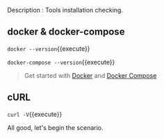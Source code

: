 Description : Tools installation checking.

## docker & docker-compose

`docker --version`{{execute}}

`docker-compose --version`{{execute}}

> Get started with [Docker](https://www.docker.com/get-started) and [Docker Compose](https://docs.docker.com/compose/install/)

## cURL

`curl -V`{{execute}}

All good, let's begin the scenario.
